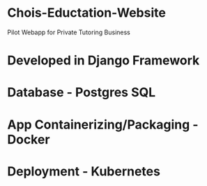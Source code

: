 # Chois-Eductation-Website
Pilot Webapp for Private Tutoring Business

# Developed in Django Framework
# Database - Postgres SQL
# App Containerizing/Packaging - Docker
# Deployment - Kubernetes
